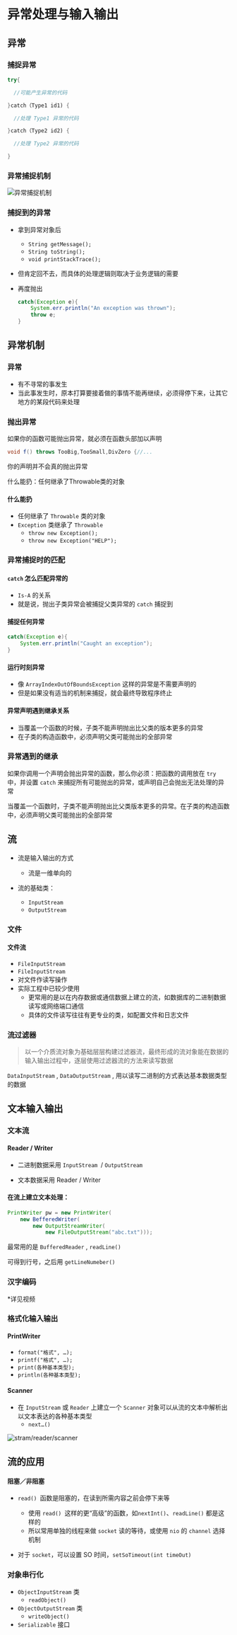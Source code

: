 # 异常处理与输入输出

## 异常

### 捕捉异常

```java
try{

  //可能产生异常的代码

}catch（Type1 id1) {

  //处理 Type1 异常的代码

}catch（Type2 id2) {

  //处理 Type2 异常的代码

}
```



### 异常捕捉机制

![异常捕捉机制](https://img2022.cnblogs.com/blog/2718929/202201/2718929-20220130105655728-488618159.png)

### 捕捉到的异常

- 拿到异常对象后

    - `String getMessage();`
    - `String toString();`
    - `void printStackTrace();`

- 但肯定回不去，而具体的处理逻辑则取决于业务逻辑的需要

- 再度抛出

    ```java
    catch(Exception e){
        System.err.println("An exception was thrown");
        throw e;
    }
    ```

    

## 异常机制

### 异常

- 有不寻常的事发生
- 当此事发生时，原本打算要接着做的事情不能再继续，必须得停下来，让其它地方的某段代码来处理

### 抛出异常

如果你的函数可能抛出异常，就必须在函数头部加以声明

```java
void f() throws TooBig,TooSmall,DivZero {//...
```

你的声明并不会真的抛出异常

什么能扔：任何继承了Throwable类的对象

#### 什么能扔

- 任何继承了 `Throwable` 类的对象
- `Exception` 类继承了 `Throwable`
    - `throw new Exception();`
    - `throw new Exception("HELP");`

### 异常捕捉时的匹配

#### `catch` 怎么匹配异常的

- `Is-A`  的关系
- 就是说，抛出子类异常会被捕捉父类异常的 `catch` 捕捉到

#### 捕捉任何异常

```java
catch(Exception e){
    System.err.println("Caught an exception");
}
```

#### 运行时刻异常

- 像 `ArrayIndexOutOfBoundsException` 这样的异常是不需要声明的
- 但是如果没有适当的机制来捕捉，就会最终导致程序终止

#### 异常声明遇到继承关系

- 当覆盖一个函数的时候，子类不能声明抛出比父类的版本更多的异常
- 在子类的构造函数中，必须声明父类可能抛出的全部异常

### 异常遇到的继承

如果你调用一个声明会抛出异常的函数，那么你必须：把函数的调用放在 `try` 中，并设置 `catch` 来捕捉所有可能抛出的异常，或声明自己会抛出无法处理的异常

当覆盖一个函数时，子类不能声明抛出比父类版本更多的异常。在子类的构造函数中，必须声明父类可能抛出的全部异常

## 流

- 流是输入输出的方式

    - 流是一维单向的

- 流的基础类：

    - `InputStream`
    - `OutputStream`

### 文件

#### 文件流

- `FileInputStream`
- `FileInputStream`
- 对文件作读写操作
- 实际工程中已较少使用
    - 更常用的是以在内存数据或通信数据上建立的流，如数据库的二进制数据读写或网络端口通信
    - 具体的文件读写往往有更专业的类，如配置文件和日志文件

### 流过滤器

>  以一个介质流对象为基础层层构建过滤器流，最终形成的流对象能在数据的输入输出过程中，逐层使用过滤器流的方法来读写数据

`DataInputStream` , `DataOutputStream` , 用以读写二进制的方式表达基本数据类型的数据

## 文本输入输出

### 文本流

#### Reader / Writer

- 二进制数据采用 `InputStream `/ `OutputStream`

- 文本数据采用 Reader / Writer

#### 在流上建立文本处理：

```java
PrintWriter pw = new PrintWriter(
    new BefferedWriter(
        new OutputStreamWriter(
            new FileOutputStream("abc.txt")));
```

最常用的是 `BufferedReader` , `readLine()`

可得到行号，之后用 `getLineNumeber()`

### 汉字编码

*详见视频

### 格式化输入输出

#### PrintWriter

- `format("格式", …);`
- `printf("格式", …);`
- `print(各种基本类型);`
- `println(各种基本类型);`

#### Scanner

- 在 `InputStream` 或 `Reader` 上建立一个 `Scanner` 对象可以从流的文本中解析出以文本表达的各种基本类型
    - `next…()`

![stram/reader/scanner](https://img2022.cnblogs.com/blog/2718929/202201/2718929-20220130154712241-256915018.png)

## 流的应用

#### 阻塞／非阻塞

- `read() `函数是阻塞的，在读到所需内容之前会停下来等
    - 使用 `read() `这样的更“高级”的函数，如`nextInt()`、`readLine()` 都是这样的
    - 所以常用单独的线程来做 `socket` 读的等待，或使用 `nio` 的 `channel` 选择机制

- 对于 `socket`，可以设置 SO 时间，`setSoTimeout(int timeOut)`

### 对象串行化

- `ObjectInputStream` 类
    - `readObject()`
- `ObjectOutputStream` 类
    - `writeObject()`
- `Serializable` 接口